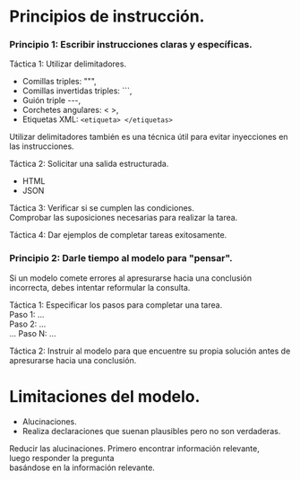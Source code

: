# Principios de instrucción.

### **Principio 1: Escribir instrucciones claras y específicas.**<br>

Táctica 1: Utilizar delimitadores.<br>

- Comillas triples: """,<br>
- Comillas invertidas triples: ```,<br>
- Guión triple ---,<br>
- Corchetes angulares: < >,<br>
- Etiquetas XML: `<etiqueta> </etiquetas>`<br>

Utilizar delimitadores también es una técnica útil para evitar inyecciones en las instrucciones.

Táctica 2: Solicitar una salida estructurada.<br>

- HTML<br>
- JSON<br>

Táctica 3: Verificar si se cumplen las condiciones.<br>
Comprobar las suposiciones necesarias para realizar la tarea.

Táctica 4: Dar ejemplos de completar tareas exitosamente.

### **Principio 2: Darle tiempo al modelo para "pensar".**

Si un modelo comete errores al apresurarse hacia una conclusión incorrecta, debes intentar reformular la consulta.

Táctica 1: Especificar los pasos para completar una tarea.<br>
Paso 1: ...<br>
Paso 2: ...<br>
...
Paso N: ...

Táctica 2: Instruir al modelo para que encuentre su propia solución antes de apresurarse hacia una conclusión.

# Limitaciones del modelo.

- Alucinaciones.
- Realiza declaraciones que suenan plausibles pero no son verdaderas.

Reducir las alucinaciones.
Primero encontrar información relevante,<br>
luego responder la pregunta<br>
basándose en la información relevante.